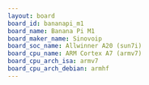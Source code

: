 ```yaml
---
layout: board
board_id: bananapi_m1
board_name: Banana Pi M1
board_maker_name: Sinovoip
board_soc_name: Allwinner A20 (sun7i)
board_cpu_name: ARM Cortex A7 (armv7)
board_cpu_arch_isa: armv7
board_cpu_arch_debian: armhf
---
```


